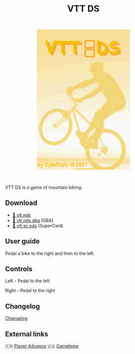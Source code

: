 <div align="center">
  <h1>VTT DS</h1>
  <br/>
  <p>
    <img src="./images/1.png" alt="VTT DS" height="450px">
  </p>
  <br/>
</div>

VTT DS is a game of mountain biking.

## Download

- [💾 vtt.nds](./vtt.nds)
- [💾 vtt.nds.gba](./vtt.ds.gba) (GBA)
- [💾 vtt.sc.nds](./vtt.sc.nds) (SuperCard)

## User guide

Pedal a bike to the right and then to the left.

## Controls

Left - Pedal to the left

Right - Pedal to the right

## Changelog

[Changelog](./CHANGELOG.md)

## External links

🇫🇷 [Player Advance](http://www.playeradvance.org/forum/showthread.php?t=8094)
🇺🇸 [Gamebrew](https://www.gamebrew.org/wiki/Vtt_DS)
